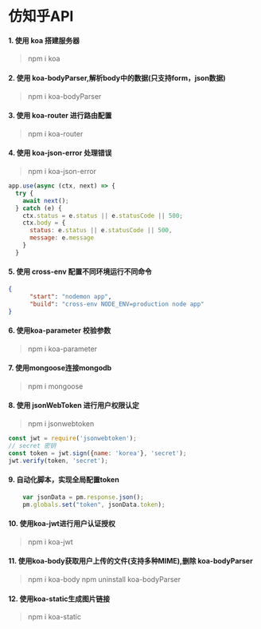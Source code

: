 # 仿知乎API
#### 1. 使用 koa 搭建服务器
> npm i koa
#### 2. 使用 koa-bodyParser,解析body中的数据(只支持form，json数据)
> npm i koa-bodyParser
#### 3. 使用 koa-router 进行路由配置
> npm i koa-router
#### 4. 使用 koa-json-error 处理错误
> npm i koa-json-error
```js
app.use(async (ctx, next) => {
  try {
    await next();
  } catch (e) {
    ctx.status = e.status || e.statusCode || 500;
    ctx.body = {
      status: e.status || e.statusCode || 500,
      message: e.message
    }
  }
```

#### 5. 使用 cross-env 配置不同环境运行不同命令
```json
{
      "start": "nodemon app",
      "build": "cross-env NODE_ENV=production node app"
}
```

#### 6. 使用koa-parameter 校验参数
> npm i koa-parameter

#### 7. 使用mongoose连接mongodb
> npm i mongoose
#### 8. 使用 jsonWebToken 进行用户权限认定
> npm i jsonwebtoken
```js
const jwt = require('jsonwebtoken');
// secret 密钥
const token = jwt.sign({name: 'korea'}, 'secret'); 
jwt.verify(token, 'secret');
```
#### 9. 自动化脚本，实现全局配置token
```js
    var jsonData = pm.response.json();
    pm.globals.set("token", jsonData.token);
```
#### 10. 使用koa-jwt进行用户认证授权
> npm i koa-jwt
#### 11. 使用koa-body获取用户上传的文件(支持多种MIME),删除 koa-bodyParser
> npm i koa-body
> npm uninstall koa-bodyParser 
#### 12. 使用koa-static生成图片链接
> npm i koa-static
